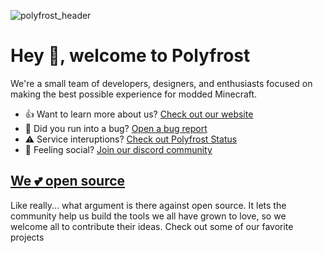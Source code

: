 ![polyfrost_header](https://user-images.githubusercontent.com/62163840/224860361-fbf6dfbf-50fd-4bd2-b49a-bd89c50d7839.png)

# Hey 👋, welcome to Polyfrost

We're a small team of developers, designers, and enthusiasts focused on making the best possible experience for modded Minecraft.

* 👍 Want to learn more about us? [Check out our website](https://polyfrost.org)
* 🐛 Did you run into a bug? [Open a bug report](https://github.com/Polyfrost/OneConfig/issues/new?assignees=&labels=bug&template=bug_report.yml)
* ⚠️ Service interuptions? [Check out Polyfrost Status](https://status.polyfrost.org/)
* 🦩 Feeling social? [Join our discord community](https://polyfrost.org/discord)

## [We 💕 open source](https://polyfrost.org/oss/)

Like really... what argument is there against open source. It lets the community help us build the tools we all have grown to love, so we welcome all to contribute their ideas. Check out some of our favorite projects
